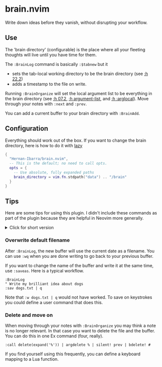 # brain.nvim

Write down ideas before they vanish, without disrupting your workflow.

## Use

The 'brain directory' (configurable) is the place where all your fleeting thoughts will live until you have time for them.

The `:BrainLog` command is basically `:$tabnew` but it

- sets the tab-local working directory to be the brain directory (see [:h 22.2](https://neovim.io/doc/user/usr_22.html#_tab-local-directory))
- adds a timestamp to the file on write.

Running `:BrainOrganize` will set the local argument list to be everything in the brain directory (see [:h 07.2](https://neovim.io/doc/user/usr_07.html#_a-list-of-files), [:h argument-list](https://neovim.io/doc/user/editing.html#_3.-the-argument-list), and [:h :arglocal](https://neovim.io/doc/user/editing.html#_local-argument-list)). Move through your notes with `:next` and `:prev`.

You can add a current buffer to your brain directory with `:BrainAdd`.

## Configuration

Everything should work out of the box. If you want to change the brain directory, here is how to do it with [lazy](https://github.com/folke/lazy.nvim)

```lua
{
  "Hernan-Ibarra/brain.nvim",
  -- This is the default; no need to call opts.
  opts = {
    -- Use absolute, fully expanded paths
    brain_directory = vim.fn.stdpath("data") .. "/brain"
  }
}
```

## Tips

Here are some tips for using this plugin. I didn't include these commands as part of the plugin because they are helpful in Neovim more generally.

<details>
  <summary>Click for short version</summary><!-- --+ -->

```lua
-- I have this in my configuration.
local save_and_quit = function(opts)
  vim.cmd.saveas {
    args = { opts.fargs[1] },
    bang = opts.bang,
  }
  vim.cmd.quit { bang = opts.bang }
end

vim.api.nvim_create_user_command('Squit', save_and_quit, {
  nargs = 1,
  desc = 'Save and quit the current buffer under a different filename',
  complete = 'file',
})

local delete_file = function()
  local arglist_length = vim.fn.argc()
  local arglist_index = vim.fn.argidx()

  local buf = vim.api.nvim_get_current_buf()
  local full_path = vim.api.nvim_buf_get_name(buf)
  vim.fn.delete(full_path)

  vim.cmd.argdelete '%'
  vim.api.nvim_buf_delete(buf, { force = true })

  if arglist_length == 1 then
    return
  end

  if arglist_index == arglist_length - 1 then
    vim.cmd.argument(1)
    return
  end

  vim.cmd.argument(arglist_index + 1)
end

vim.api.nvim_create_user_command('Delete', delete_file, {
  desc = 'Delete the current file and buffer',
})
```

<!-- --_ -->
</details>

### Overwrite default filename

After `:BrainLog`, the new buffer will use the current date as a filename. You can use `:wq` when you are done writing to go back to your previous buffer.

If you want to change the name of the buffer and write it at the same time, use `:saveas`. Here is a typical workflow.

```vim
:BrainLog
" Write my brilliant idea about dogs
:sav dogs.txt | q
```

Note that `:w dogs.txt | q` would not have worked. To save on keystrokes you could define a user command that does this.

### Delete and move on

When moving through your notes with `:BrainOrganize` you may think a note is no longer relevant. In that case you want to delete the file and the buffer. You can do this in one Ex command (four, really).

```vim
:call delete(expand('%')) | argdelete % | silent! prev | bdelete! #
```

If you find yourself using this frequently, you can define a keyboard mapping to a Lua function.
